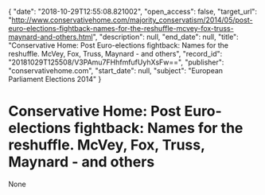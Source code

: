 {
  "date": "2018-10-29T12:55:08.821002", 
  "open_access": false, 
  "target_url": "http://www.conservativehome.com/majority_conservatism/2014/05/post-euro-elections-fightback-names-for-the-reshuffle-mcvey-fox-truss-maynard-and-others.html", 
  "description": null, 
  "end_date": null, 
  "title": "Conservative Home: Post Euro-elections fightback: Names for the reshuffle. McVey, Fox, Truss, Maynard - and others", 
  "record_id": "20181029T125508/V3PAmu7FHhfmfufUyhXsFw==", 
  "publisher": "conservativehome.com", 
  "start_date": null, 
  "subject": "European Parliament Elections 2014"
}

# Conservative Home: Post Euro-elections fightback: Names for the reshuffle. McVey, Fox, Truss, Maynard - and others

None
